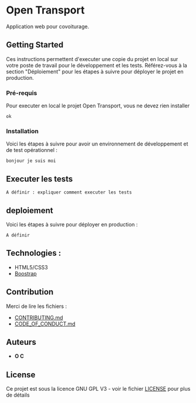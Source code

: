 # Open Transport

Application web pour covoiturage. 

## Getting Started

Ces instructions permettent d'executer une copie du projet en local sur votre poste de travail pour le développement et les tests. Référez-vous à la section "Déploiement" pour les étapes à suivre pour déployer le projet en production.

### Pré-requis

Pour executer en local le projet Open Transport, vous ne devez rien installer
```
ok

```

### Installation

Voici les étapes à suivre pour avoir un environnement de développement et de test opérationnel :


```
bonjour je suis moi
```



## Executer les tests

```
A définir : expliquer comment executer les tests
```


## deploiement

Voici les étapes à suivre pour déployer en production :

```
A définir
```

## Technologies :

* HTML5/CSS3
* [Boostrap](https://getbootstrap.com/)

## Contribution

Merci de lire les fichiers :
* [CONTRIBUTING.md](https://github.com/OpenClassrooms-Student-Center/7688581-Expert-Git-GitHub/blob/main/CONTRIBUTING.md)
* [CODE_OF_CONDUCT.md](https://github.com/OpenClassrooms-Student-Center/7688581-Expert-Git-GitHub/blob/main/CONTRIBUTING.md) 

## Auteurs

* **O C**

## License

Ce projet est sous la licence GNU GPL V3 - voir le fichier [LICENSE](LICENSE) pour plus de détails
